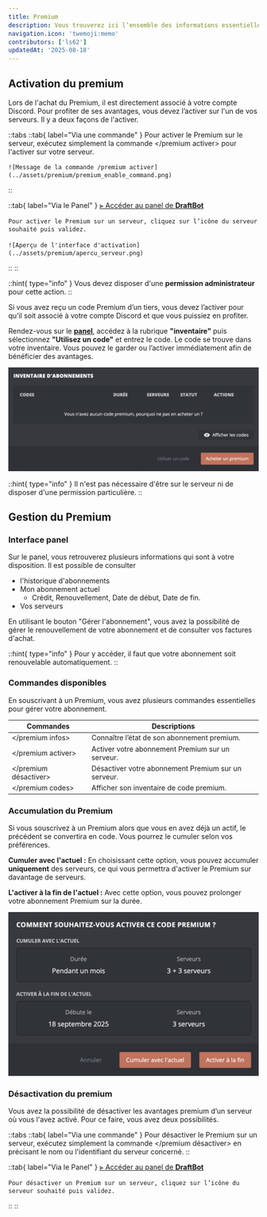 ```yaml
---
title: Premium
description: Vous trouverez ici l’ensemble des informations essentielles sur le fonctionnement, la gestion et l'activation du premium de DraftBot.
navigation.icon: 'twemoji:memo'
contributors: ['ls62']
updatedAt: '2025-08-18'
---
```



## Activation du premium
Lors de l'achat du Premium, il est directement associé à votre compte Discord. Pour profiter de ses avantages, vous devez l’activer sur l'un de vos serveurs. Il y a deux façons de l'activer.

::tabs
  ::tab{ label="Via une commande" }
    Pour activer le Premium sur le serveur, exécutez simplement la commande \</premium activer> pour l'activer sur votre serveur.

    ![Message de la commande /premium activer](../assets/premium/premium_enable_command.png)
  ::

  ::tab{ label="Via le Panel" }
    [⫸ Accéder au panel de **DraftBot**](/dashboard/user/premium)

    Pour activer le Premium sur un serveur, cliquez sur l’icône du serveur souhaité puis validez.

    ![Aperçu de l'interface d'activation](../assets/premium/apercu_serveur.png)
  ::
::

::hint{ type="info" }
  Vous devez disposer d'une **permission administrateur** pour cette action.
::

Si vous avez reçu un code Premium d’un tiers, vous devez l’activer pour qu’il soit associé à votre compte Discord et que vous puissiez en profiter.

Rendez-vous sur le **[panel](/dashboard/user/premium)**, accédez à la rubrique **"inventaire"** puis sélectionnez **"Utilisez un code"** et entrez le code. Le code se trouve dans votre inventaire. Vous pouvez le garder ou l’activer immédiatement afin de bénéficier des avantages.

![Aperçu de l'inventaire](../assets/premium/inventaire_apercu.png)

::hint{ type="info" }
  Il n'est pas nécessaire d'être sur le serveur ni de disposer d'une permission particulière.
::

## Gestion du Premium


### Interface panel
Sur le panel, vous retrouverez plusieurs informations qui sont à votre disposition. Il est possible de consulter

- l'historique d'abonnements
- Mon abonnement actuel
    - Crédit, Renouvellement, Date de début, Date de fin.
- Vos serveurs

En utilisant le bouton "Gérer l'abonnement", vous avez la possibilité de gérer le renouvellement de votre abonnement et de consulter vos factures d'achat.

::hint{ type="info" }
  Pour y accéder, il faut que votre abonnement soit renouvelable automatiquement.
::


### Commandes disponibles
En souscrivant à un Premium, vous avez plusieurs commandes essentielles pour gérer votre abonnement.

| Commandes | Descriptions |
|-----------|--------------|
| \</premium infos>   | Connaître l’état de son abonnement premium.
| \</premium activer>   | Activer votre abonnement Premium sur un serveur.
| \</premium désactiver>   | Désactiver votre abonnement Premium sur un serveur.
| \</premium codes>   | Afficher son inventaire de code premium.


### Accumulation du Premium
Si vous souscrivez à un Premium alors que vous en avez déjà un actif, le précédent se convertira en code. Vous pourrez le cumuler selon vos préférences.

**Cumuler avec l'actuel :**
En choisissant cette option, vous pouvez accumuler **uniquement** des serveurs, ce qui vous permettra d'activer le Premium sur davantage de serveurs.

**L'activer à la fin de l'actuel :**
Avec cette option, vous pouvez prolonger votre abonnement Premium sur la durée.

![Aperçu de la fenêtre lors de l'activation de votre code](../assets/premium/apercu_popup_acumulation.png)


### Désactivation du premium
Vous avez la possibilité de désactiver les avantages premium d’un serveur où vous l'avez activé. Pour ce faire, vous avez deux possibilités.

::tabs
  ::tab{ label="Via une commande" }
    Pour désactiver le Premium sur un serveur, exécutez simplement la commande \</premium désactiver> en précisant le nom ou l'identifiant du serveur concerné.
  ::

  ::tab{ label="Via le Panel" }
    [⫸ Accéder au panel de **DraftBot**](/dashboard/user/premium)

    Pour désactiver un Premium sur un serveur, cliquez sur l’icône du serveur souhaité puis validez.
  ::
::



